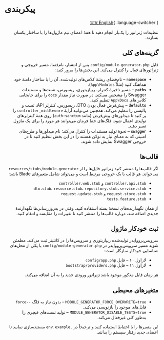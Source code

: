 # پیکربندی

<div dir="rtl" markdown="1"> 

[🇬🇧 English](../en/configuration.md){ .language-switcher }


تنظیمات ژنراتور را یک‌بار انجام دهید تا همهٔ اعضای تیم ماژول‌ها را با ساختار یکسان بسازند.

## گزینه‌های کلی

فایل `config/module-generator.php` پس از انتشار، نام‌فضا، مسیر خروجی و ژنراتورهای فعال را کنترل می‌کند. این بخش‌ها را مرور کنید:

- **`namespace`** – نام‌فضای ریشهٔ کلاس‌های تولیدشده. آن را با ساختار دامنهٔ خود هماهنگ کنید (مثلاً `App\Modules`).
- **`paths`** – مسیر ذخیرهٔ کنترلر، ریپازیتوری، ریسورس، تست‌ها و مستندات Swagger را مشخص می‌کند. در صورت نیاز مقدار `docs` را برای جابجایی کلاس‌های `App\Docs` تنظیم کنید.
- **`defaults`** – پیش‌فرض فعال بودن DTO، ریسورس، کنترلر API، تست و پالیسی را تنظیم می‌کند. همچنین می‌توانید آرایهٔ `controller_middleware` را پر کنید تا میدلورهای پیش‌فرض (مانند `auth:sanctum`) روی همهٔ کنترلرهای تولیدی اعمال شود. فلگ‌های خط فرمان می‌توانند هر مورد را برای یک ماژول تغییر دهند.
- **`swagger`** – نحوهٔ تولید مستندات را کنترل می‌کند؛ نام میدلورها و طرح‌های امنیتی که به معنای نیاز به توکن هستند را در این بخش تنظیم کنید تا در خروجی Swagger نمایش داده شوند.

## قالب‌ها

اگر قالب‌ها را منتشر کنید ژنراتور فایل‌ها را از `resources/stubs/module-generator` می‌خواند. هر قالب با یک خروجی مرتبط است و می‌تواند شامل متغیرهای Blade باشد:

- `controller.api.stub` و `controller.web.stub`
- `dto.stub`، `resource.stub`، `repository.stub`، `service.stub`
- `request.store.stub` و `request.update.stub`
- `tests.feature.stub`

از همان نگهدارنده‌های نسخهٔ بسته استفاده کنید. وقتی در به‌روزرسانی‌ها نگهدارندهٔ جدیدی اضافه شد، دوباره قالب‌ها را منتشر کنید تا تغییرات را مقایسه و ادغام کنید.

## ثبت خودکار ماژول

سرویس‌پرووایدر تولیدشده ریپازیتوری و سرویس‌ها را در کانتینر ثبت می‌کند. مطمئن شوید مسیر سرویس‌پرووایدر در `config/module-generator.php` با یکی از محل‌های شناسایی خودکار سازگار است:

- لاراول ۱۰ – فایل `config/app.php`
- لاراول ۱۱ – فایل `bootstrap/providers.php`

هر زمان فایل مذکور موجود باشد ژنراتور ورودی جدید را به آن اضافه می‌کند.

## متغیرهای محیطی

- `MODULE_GENERATOR_FORCE_OVERWRITE=true` – بدون نیاز به فلگ `--force` فایل‌های موجود را بازنویسی می‌کند.
- `MODULE_GENERATOR_DISABLE_TESTS=true` – تولید تست‌های فیچری را به‌طور کلی غیرفعال می‌کند.

این متغیرها را با احتیاط استفاده کنید و ترجیحاً در `.env.example` مستندسازی نمایید تا اعضای جدید رفتار سیستم را بدانند.

</div>
